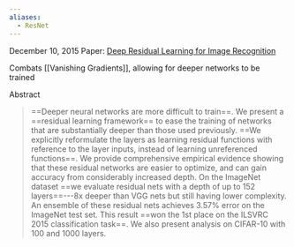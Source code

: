 ```yaml
---
aliases:
  - ResNet
---
```

December 10, 2015
Paper: [Deep Residual Learning for Image Recognition](https://arxiv.org/abs/1512.03385)

Combats [[Vanishing Gradients]], allowing for deeper networks to be trained

Abstract
> ==Deeper neural networks are more difficult to train==. We present a ==residual learning framework== to ease the training of networks that are substantially deeper than those used previously. ==We explicitly reformulate the layers as learning residual functions with reference to the layer inputs, instead of learning unreferenced functions==. We provide comprehensive empirical evidence showing that these residual networks are easier to optimize, and can gain accuracy from considerably increased depth. On the ImageNet dataset ==we evaluate residual nets with a depth of up to 152 layers==---8x deeper than VGG nets but still having lower complexity. An ensemble of these residual nets achieves 3.57% error on the ImageNet test set. This result ==won the 1st place on the ILSVRC 2015 classification task==. We also present analysis on CIFAR-10 with 100 and 1000 layers.


